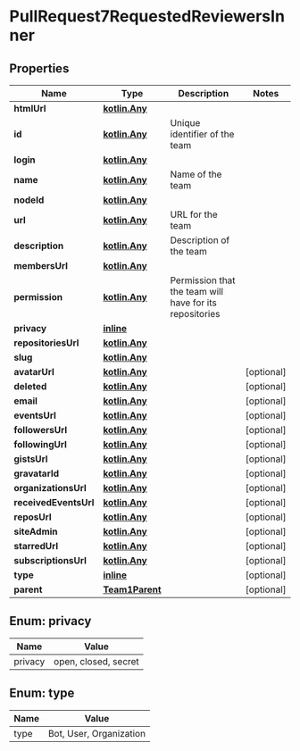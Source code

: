 
# PullRequest7RequestedReviewersInner

## Properties
Name | Type | Description | Notes
------------ | ------------- | ------------- | -------------
**htmlUrl** | [**kotlin.Any**](.md) |  | 
**id** | [**kotlin.Any**](.md) | Unique identifier of the team | 
**login** | [**kotlin.Any**](.md) |  | 
**name** | [**kotlin.Any**](.md) | Name of the team | 
**nodeId** | [**kotlin.Any**](.md) |  | 
**url** | [**kotlin.Any**](.md) | URL for the team | 
**description** | [**kotlin.Any**](.md) | Description of the team | 
**membersUrl** | [**kotlin.Any**](.md) |  | 
**permission** | [**kotlin.Any**](.md) | Permission that the team will have for its repositories | 
**privacy** | [**inline**](#Privacy) |  | 
**repositoriesUrl** | [**kotlin.Any**](.md) |  | 
**slug** | [**kotlin.Any**](.md) |  | 
**avatarUrl** | [**kotlin.Any**](.md) |  |  [optional]
**deleted** | [**kotlin.Any**](.md) |  |  [optional]
**email** | [**kotlin.Any**](.md) |  |  [optional]
**eventsUrl** | [**kotlin.Any**](.md) |  |  [optional]
**followersUrl** | [**kotlin.Any**](.md) |  |  [optional]
**followingUrl** | [**kotlin.Any**](.md) |  |  [optional]
**gistsUrl** | [**kotlin.Any**](.md) |  |  [optional]
**gravatarId** | [**kotlin.Any**](.md) |  |  [optional]
**organizationsUrl** | [**kotlin.Any**](.md) |  |  [optional]
**receivedEventsUrl** | [**kotlin.Any**](.md) |  |  [optional]
**reposUrl** | [**kotlin.Any**](.md) |  |  [optional]
**siteAdmin** | [**kotlin.Any**](.md) |  |  [optional]
**starredUrl** | [**kotlin.Any**](.md) |  |  [optional]
**subscriptionsUrl** | [**kotlin.Any**](.md) |  |  [optional]
**type** | [**inline**](#Type) |  |  [optional]
**parent** | [**Team1Parent**](Team1Parent.md) |  |  [optional]


<a id="Privacy"></a>
## Enum: privacy
Name | Value
---- | -----
privacy | open, closed, secret


<a id="Type"></a>
## Enum: type
Name | Value
---- | -----
type | Bot, User, Organization




